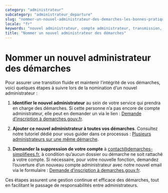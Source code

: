 ```yaml
---
category: "administrateur"
subcategory: "administrateur_departure"
slug: "nommer-un-nouvel-administrateur-des-demarches-les-bonnes-pratiques"
locale: "fr"
keywords: "nouvel administrateur, compte administrateur, transmission, suppression compte"
title: "Nommer un nouvel administrateur des démarches"
---
```


# Nommer un nouvel administrateur des démarches

Pour assurer une transition fluide et maintenir l’intégrité de vos démarches, voici quelques étapes à suivre lors de la nomination d’un nouvel administrateur  :

1. **Identifier le nouvel administrateur** au sein de votre service qui prendra en charge des démarches. Si cette personne n’a pas encore de compte administrateur, elle peut en demander un via le lien  : [Demande d’inscription à demarches.gouv.fr](https://demarches.gouv.fr/demandes/new).

2. **Ajouter ce nouvel administrateur à toutes vos démarches**. Consultez notre tutoriel dédié pour vous guider dans ce processus  : [Plusieurs administrateurs sur une même démarche](/faq/administrateur/ajouter-plusieurs-administrateurs-sur-une-meme-demarche).

3. **Demander la suppression de votre compte** à [contact@demarches-simplifiees.fr](mailto:contact@demarches-simplifiees.fr), à condition qu’aucun dossier ou démarche ne soit rattaché à votre compte. Si nécessaire, pour votre nouvelle fonction, demandez l’ouverture d’un nouveau compte administrateur avec notre nouvel email via le formulaire  : [Demande d’inscription à demarches.gouv.fr](https://demarches.gouv.fr/demandes/new).

Ces étapes assurent une gestion continue et efficace des démarches, tout en facilitant le passage de responsabilités entre administrateurs.
